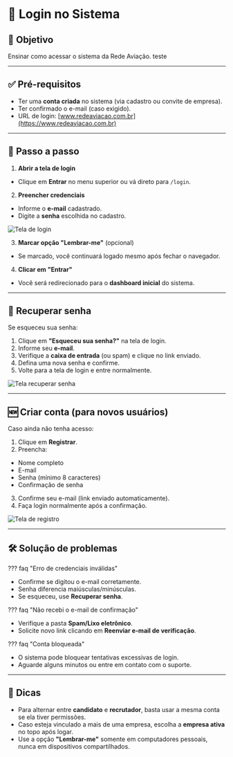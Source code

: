 # 🔑 Login no Sistema

## 🎯 Objetivo

Ensinar como acessar o sistema da Rede Aviação. teste

---

## ✅ Pré-requisitos

- Ter uma **conta criada** no sistema (via cadastro ou convite de empresa).
- Ter confirmado o e-mail (caso exigido).
- URL de login: [www.redeaviacao.com.br](https://www.redeaviacao.com.br)

---

## 📝 Passo a passo

1. **Abrir a tela de login**

- Clique em **Entrar** no menu superior ou vá direto para `/login`.

2. **Preencher credenciais**

- Informe o **e-mail** cadastrado.
- Digite a **senha** escolhida no cadastro.

![Tela de login](../imagens/tela_login.png)

3. **Marcar opção "Lembrar-me"** (opcional)

- Se marcado, você continuará logado mesmo após fechar o navegador.

4. **Clicar em "Entrar"**

- Você será redirecionado para o **dashboard inicial** do sistema.

---

## 🔄 Recuperar senha

Se esqueceu sua senha:

1. Clique em **"Esqueceu sua senha?"** na tela de login.
2. Informe seu **e-mail**.
3. Verifique a **caixa de entrada** (ou spam) e clique no link enviado.
4. Defina uma nova senha e confirme.
5. Volte para a tela de login e entre normalmente.

![Tela recuperar senha](../imagens/tela_forgot_password.png)

---

## 🆕 Criar conta (para novos usuários)

Caso ainda não tenha acesso:

1. Clique em **Registrar**.
2. Preencha:

- Nome completo
- E-mail
- Senha (mínimo 8 caracteres)
- Confirmação de senha

3. Confirme seu e-mail (link enviado automaticamente).
4. Faça login normalmente após a confirmação.

![Tela de registro](../imagens/tela_registro.png)

---

## 🛠️ Solução de problemas

??? faq "Erro de credenciais inválidas"

- Confirme se digitou o e-mail corretamente.
- Senha diferencia maiúsculas/minúsculas.
- Se esqueceu, use **Recuperar senha**.

??? faq "Não recebi o e-mail de confirmação"

- Verifique a pasta **Spam/Lixo eletrônico**.
- Solicite novo link clicando em **Reenviar e-mail de verificação**.

??? faq "Conta bloqueada"

- O sistema pode bloquear tentativas excessivas de login.
- Aguarde alguns minutos ou entre em contato com o suporte.

---

## 👀 Dicas

- Para alternar entre **candidato** e **recrutador**, basta usar a mesma conta se ela tiver permissões.
- Caso esteja vinculado a mais de uma empresa, escolha a **empresa ativa** no topo após logar.
- Use a opção **"Lembrar-me"** somente em computadores pessoais, nunca em dispositivos compartilhados.
